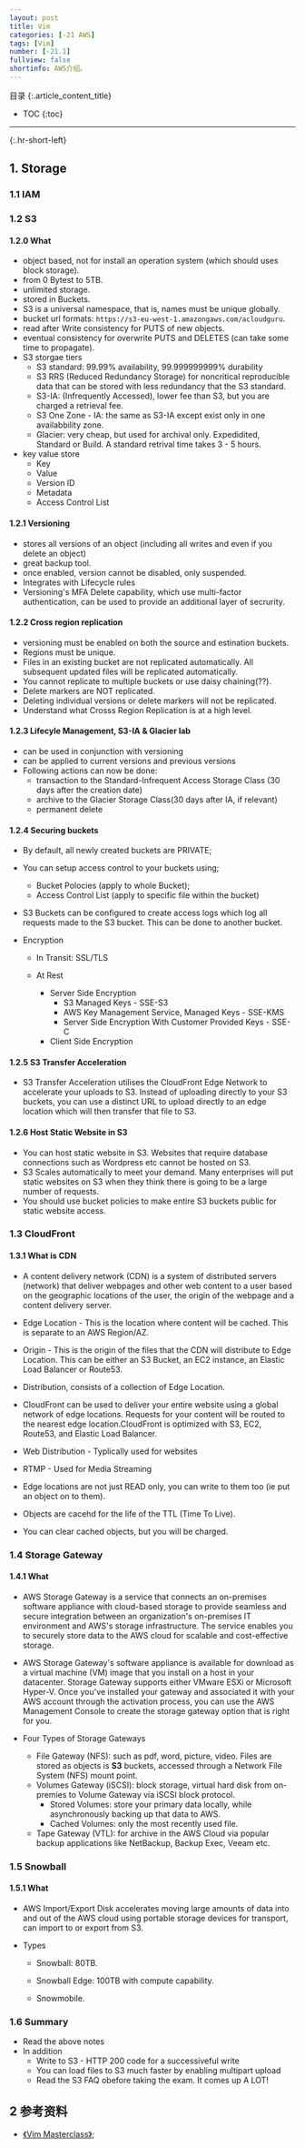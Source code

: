 ```yaml
---
layout: post
title: Vim
categories: [-21 AWS]
tags: [Vim]
number: [-21.1]
fullview: false
shortinfo: AWS介绍。
---
```

目录
{:.article_content_title}


* TOC
{:toc}

---
{:.hr-short-left}

## 1. Storage ##

### 1.1 IAM

### 1.2 S3

#### 1.2.0 What

- object based, not for install an operation system (which should uses block storage).
- from 0 Bytest to 5TB.
- unlimited storage.
- stored in Buckets.
- S3 is a universal namespace, that is, names must be unique globally.
- bucket url formats: `https://s3-eu-west-1.amazongaws.com/acloudguru`.
- read after Write consistency for PUTS of new objects.
- eventual consistency for overwrite PUTS and DELETES (can take some time to propagate).
- S3 storgae tiers
    - S3 standard: 99.99% availability, 99.999999999% durability
    - S3 RRS (Reduced Redundancy Storage) for noncritical  reproducible data that can be stored with less redundancy that the S3 standard.
    - S3-IA: (Infrequently Accessed), lower fee than S3, but you are charged a retrieval fee.
    - S3 One Zone - IA: the same as S3-IA except exist only in one availabbility zone.
    - Glacier: very cheap, but used for archival only. Expedidited, Standard or Build. A standard retrival time takes 3 - 5 hours.
- key value store
    - Key
    - Value
    - Version ID
    - Metadata
    - Access Control List

#### 1.2.1 Versioning

- stores all versions of an object (including all writes and even if you delete an object)
- great backup tool.
- once enabled, version cannot be disabled, only suspended.
- Integrates with Lifecycle rules
- Versioning's MFA Delete capability, which use multi-factor authentication, can be used to provide an additional layer of secrurity.


#### 1.2.2 Cross region replication

- versioning must be enabled on both the source and estination buckets.
- Regions must be unique.
- Files in an existing bucket are not replicated automatically. All subsequent updated files will be replicated automatically.
- You cannot replicate to multiple buckets or use daisy chaining(??).
- Delete markers are NOT replicated.
- Deleting individual versions or delete markers will not be replicated.
- Understand what Crosss Region Replication is at a high level.


#### 1.2.3 Lifecyle Management, S3-IA & Glacier lab

- can be used in conjunction with versioning
- can be applied to current versions and previous versions
- Following actions can now be done: 
    - transaction to the Standard-Infrequent Access Storage Class (30 days after the creation date)
    - archive to the Glacier Storage Class(30 days after IA, if relevant)
    - permanent delete

#### 1.2.4 Securing buckets

- By default, all newly created buckets are PRIVATE;
- You can setup access control to your buckets using;
    - Bucket Polocies (apply to whole Bucket);
    - Access Control List (apply to specific file within the bucket)

- S3 Buckets can be configured to create access logs which log all requests made to the S3 bucket. This can be done to another bucket.

- Encryption
    - In Transit: SSL/TLS

    - At Rest
        - Server Side Encryption
            - S3 Managed Keys - SSE-S3
            - AWS Key Management Service, Managed Keys - SSE-KMS
            - Server Side Encryption With Customer Provided Keys - SSE-C
        - Client Side Encryption

#### 1.2.5 S3 Transfer Acceleration

- S3 Transfer Acceleration utilises the CloudFront Edge Network to accelerate your uploads to S3. Instead of uploading directly to your S3 buckets, you can use a distinct URL to upload directly to an edge location which will then transfer that file to S3.

#### 1.2.6 Host Static Website in S3

- You can host static website in S3. Websites that require database connections such as Wordpress etc cannot be hosted on S3.
- S3 Scales automatically to meet your demand. Many enterprises will put static websites on S3 when they think there is going to be a large number of requests.
- You should use bucket policies to make entire S3 buckets public for static website access.

### 1.3 CloudFront


#### 1.3.1 What is CDN

- A content delivery network (CDN) is a system of distributed servers (network) that deliver webpages and other web content to a user based on the geographic locations of the user, the origin of the webpage and a content delivery server.

- Edge Location - This is the location where content will be cached. This is separate to an AWS Region/AZ.

- Origin - This is the origin of the files that the CDN will distribute to Edge Location. This can be either an S3 Bucket, an EC2 instance, an Elastic Load Balancer or Route53.

- Distribution, consists of a collection of Edge Location.

- CloudFront can be used to deliver your entire website using a global network of edge locations. Requests for your content will be routed to the nearest edge location.CloudFront is optimized with S3, EC2, Route53, and Elastic Load Balancer.

- Web Distribution - Typlically used for websites

- RTMP - Used for Media Streaming

- Edge locations are not just READ only, you can write to them too (ie put an object on to them).

- Objects are cacehd for the life of the TTL (Time To Live).

- You can clear cached objects, but you will be charged.

### 1.4 Storage Gateway

#### 1.4.1 What

- AWS Storage Gateway is a service that connects an on-premises software appliance with cloud-based storage to provide seamless and secure integration between an organization's on-premises IT environment and AWS's storage infrastructure. The service enables you to securely store data to the AWS cloud for scalable and cost-effective storage.

- AWS Storage Gateway's software appliance is available for download as a virtual machine (VM) image that you install on a host in your datacenter. Storage Gateway supports either VMware ESXi or Microsoft Hyper-V. Once you've installed your gateway and associated it with your AWS account through the activation process, you can use the AWS Management Console to create the storage gateway option that is right for you.

- Four Types of Storage Gateways
    - File Gateway (NFS): such as pdf, word, picture, video. Files are stored as objects is **S3** buckets, accessed through a Network File System (NFS) mount point.
    - Volumes Gateway (iSCSI): block storage, virtual hard disk from on-premies to Volume Gateway via iSCSI block protocol.
        - Stored Volumes: store your primary data locally, while asynchronously backing up that data to AWS.
        - Cached Volumes: only the most recently used file.
    - Tape Gateway (VTL): for archive in the AWS Cloud via popular backup applications like NetBackup, Backup Exec, Veeam etc.


### 1.5 Snowball

#### 1.5.1 What

- AWS Import/Export Disk accelerates moving large amounts of data into and out of the AWS cloud using portable storage devices for transport, can import to or export from S3.

- Types
    - Snowball: 80TB.

    - Snowball Edge: 100TB with compute capability.

    - Snowmobile.

### 1.6 Summary

- Read the above notes
- In addition
    - Write to S3 - HTTP 200 code for a successiveful write
    - You can load files to S3 much faster by enabling multipart upload
    - Read the S3 FAQ obefore taking the exam. It comes up A LOT!

## 2 参考资料 ##
- [《Vim Masterclass》](https://www.udemy.com/vim-commands-cheat-sheet/);



